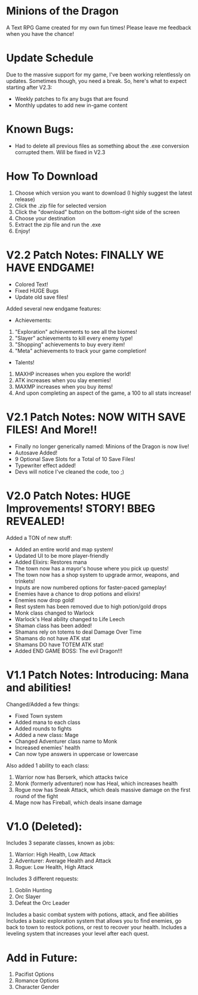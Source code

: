 # Minions of the Dragon
A Text RPG Game created for my own fun times!
Please leave me feedback when you have the chance!

# Update Schedule
Due to the massive support for my game, I've been working relentlessly on updates. Sometimes though, you need a break. So, here's what to expect starting after V2.3:

* Weekly patches to fix any bugs that are found
* Monthly updates to add new in-game content

# Known Bugs:

* Had to delete all previous files as something about the .exe conversion corrupted them. Will be fixed in V2.3

# How To Download
1. Choose which version you want to download (I highly suggest the latest release)
2. Click the .zip file for selected version
3. Click the "download" button on the bottom-right side of the screen
4. Choose your destination
5. Extract the zip file and run the .exe
6. Enjoy!

# V2.2 Patch Notes: FINALLY WE HAVE ENDGAME!

* Colored Text!
* Fixed HUGE Bugs
* Update old save files!

Added several new endgame features:

* Achievements:
 1. "Exploration" achievements to see all the biomes!
 2. "Slayer" achievements to kill every enemy type!
 3. "Shopping" achievements to buy every item!
 4. "Meta" achievements to track your game completion!
 
* Talents!
 1. MAXHP increases when you explore the world!
 2. ATK increases when you slay enemies!
 3. MAXMP increases when you buy items!
 4. And upon completing an aspect of the game, a 100 to all stats increase!
 
# V2.1 Patch Notes: NOW WITH SAVE FILES! And More!!

* Finally no longer generically named: Minions of the Dragon is now live!
* Autosave Added!
* 9 Optional Save Slots for a Total of 10 Save Files!
* Typewriter effect added!
* Devs will notice I've cleaned the code, too ;)

# V2.0 Patch Notes: HUGE Improvements! STORY! BBEG REVEALED!

Added a TON of new stuff:

* Added an entire world and map system!
* Updated UI to be more player-friendly
* Added Elixirs: Restores mana
* The town now has a mayor's house where you pick up quests!
* The town now has a shop system to upgrade armor, weapons, and trinkets!
* Inputs are now numbered options for faster-paced gameplay!
* Enemies have a chance to drop potions and elixirs!
* Enemies now drop gold!
* Rest system has been removed due to high potion/gold drops
* Monk class changed to Warlock
* Warlock's Heal ability changed to Life Leech
* Shaman class has been added!
* Shamans rely on totems to deal Damage Over Time
* Shamans do not have ATK stat
* Shamans DO have TOTEM ATK stat!
* Added END GAME BOSS: The evil Dragon!!!

# V1.1 Patch Notes: Introducing: Mana and abilities! 

Changed/Added a few things:

* Fixed Town system
* Added mana to each class
* Added rounds to fights
* Added a new class: Mage
* Changed Adventurer class name to Monk
* Increased enemies' health
* Can now type answers in uppercase or lowercase

Also added 1 ability to each class:

1. Warrior now has Berserk, which attacks twice
2. Monk (formerly adventurer) now has Heal, which increases health
3. Rogue now has Sneak Attack, which deals massive damage on the first round of the fight
4. Mage now has Fireball, which deals insane damage

# V1.0 (Deleted):
Includes 3 separate classes, known as jobs:
1. Warrior: High Health, Low Attack
2. Adventurer: Average Health and Attack
3. Rogue: Low Health, High Attack

Includes 3 different requests:
1. Goblin Hunting
2. Orc Slayer
3. Defeat the Orc Leader

Includes a basic combat system with potions, attack, and flee abilities
Includes a basic exploration system that allows you to find enemies, go back to town to restock potions, or rest to recover your health.
Includes a leveling system that increases your level after each quest.

# Add in Future:

1. Pacifist Options
2. Romance Options
3. Character Gender
